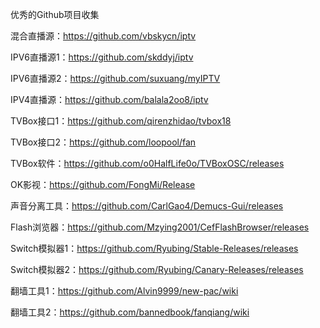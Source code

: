 优秀的Github项目收集

混合直播源：https://github.com/vbskycn/iptv

IPV6直播源1：https://github.com/skddyj/iptv

IPV6直播源2：https://github.com/suxuang/myIPTV

IPV4直播源：https://github.com/balala2oo8/iptv

TVBox接口1：https://github.com/qirenzhidao/tvbox18

TVBox接口2：https://github.com/loopool/fan

TVBox软件：https://github.com/o0HalfLife0o/TVBoxOSC/releases

OK影视：https://github.com/FongMi/Release

声音分离工具：https://github.com/CarlGao4/Demucs-Gui/releases

Flash浏览器：https://github.com/Mzying2001/CefFlashBrowser/releases

Switch模拟器1：https://github.com/Ryubing/Stable-Releases/releases

Switch模拟器2：https://github.com/Ryubing/Canary-Releases/releases

翻墙工具1：https://github.com/Alvin9999/new-pac/wiki

翻墙工具2：https://github.com/bannedbook/fanqiang/wiki
